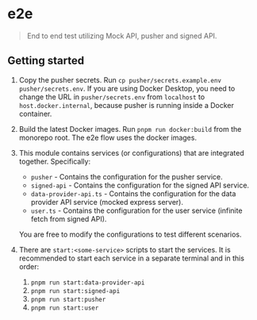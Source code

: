 # e2e

> End to end test utilizing Mock API, pusher and signed API.

## Getting started

1. Copy the pusher secrets. Run `cp pusher/secrets.example.env pusher/secrets.env`. If you are using Docker Desktop, you
   need to change the URL in `pusher/secrets.env` from `localhost` to `host.docker.internal`, because pusher is running
   inside a Docker container.
2. Build the latest Docker images. Run `pnpm run docker:build` from the monorepo root. The e2e flow uses the docker
   images.
3. This module contains services (or configurations) that are integrated together. Specifically:

   - `pusher` - Contains the configuration for the pusher service.
   - `signed-api` - Contains the configuration for the signed API service.
   - `data-provider-api.ts` - Contains the configuration for the data provider API service (mocked express server).
   - `user.ts` - Contains the configuration for the user service (infinite fetch from signed API).

   You are free to modify the configurations to test different scenarios.

4. There are `start:<some-service>` scripts to start the services. It is recommended to start each service in a separate
   terminal and in this order:

   1. `pnpm run start:data-provider-api`
   2. `pnpm run start:signed-api`
   3. `pnpm run start:pusher`
   4. `pnpm run start:user`
